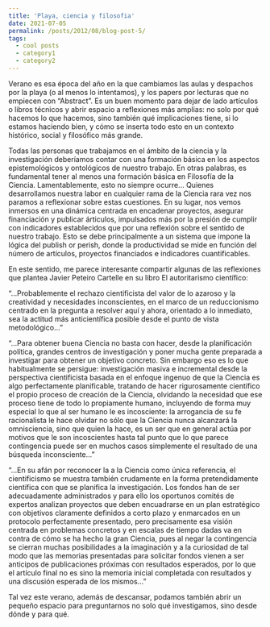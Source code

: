 ```yaml
---
title: 'Playa, ciencia y filosofia'
date: 2021-07-05
permalink: /posts/2012/08/blog-post-5/
tags:
  - cool posts
  - category1
  - category2
---
```


Verano es esa época del año en la que cambiamos las aulas y despachos por la playa (o al menos lo intentamos), y los papers por lecturas que no empiecen con “Abstract”. Es un buen momento para dejar de lado artículos o libros técnicos y abrir espacio a reflexiones más amplias: no solo por qué hacemos lo que hacemos, sino también qué implicaciones tiene, si lo estamos haciendo bien, y cómo se inserta todo esto en un contexto histórico, social y filosófico más grande.

Todas las personas que trabajamos en el ámbito de la ciencia y la investigación deberíamos contar con una formación básica en los aspectos epistemológicos y ontológicos de nuestro trabajo. En otras palabras, es fundamental tener al menos una formación básica en Filosofía de la Ciencia. Lamentablemente, esto no siempre ocurre... Quienes desarrollamos nuestra labor en cualquier rama de la Ciencia rara vez nos paramos a reflexionar sobre estas cuestiones. En su lugar, nos vemos inmersos en una dinámica centrada en encadenar proyectos, asegurar financiación y publicar árticulos, impulsados más por la presión de cumplir con indicadores establecidos que por una reflexión sobre el sentido de nuestro trabajo. Esto se debe principalmente a un sistema que impone la lógica del publish or perish, donde la productividad se mide en función del número de artículos, proyectos financiados e indicadores cuantificables.

En este sentido, me parece interesante compartir algunas de las reflexiones que plantea Javier Peteiro Cartelle en su libro El autoritarismo científico:

“...Probablemente el rechazo cientificista del valor de lo azaroso y la creatividad y necesidades inconscientes, en el marco de un reduccionismo centrado en la pregunta a resolver aquí y ahora, orientado a lo inmediato, sea la actitud más anticientífica posible desde el punto de vista metodológico...” 

“...Para obtener buena Ciencia no basta con hacer, desde la planificación política, grandes centros de investigación y poner mucha gente preparada a investigar para obtener un objetivo concreto. Sin embargo eso es lo que habitualmente se persigue: investigación masiva e incremental desde la perspectiva cientificista basada en el enfoque ingenuo de que la Ciencia es algo perfectamente planificable, tratando de hacer rigurosamente científico el propio proceso de creación de la Ciencia, olvidando la necesidad que ese proceso tiene de todo lo propiamente humano, incluyendo de forma muy especial lo que al ser humano le es incosciente: la arrogancia de su fe racionalista le hace olvidar no sólo que la Ciencia nunca alcanzará la omnisciencia, sino que quien la hace, es un ser que en general actúa por motivos que le son incoscientes hasta tal punto que lo que parece contingencia puede ser en muchos casos simplemente el resultado de una búsqueda inconsciente...”

“...En su afán por reconocer la a la Ciencia como única referencia, el cientificismo se muestra también crudamente en la forma pretendidamente científica con que se planifica la investigación. Los fondos han de ser adecuadamente administrados y para ello los oportunos comités de expertos analizan proyectos que deben encuadrarse en un plan estratégico con objetivos claramente definidos a corto plazo y enmarcados en un protocolo perfectamente presentado, pero precisamente esa visión centrada en problemas concretos y en escalas de tiempo dadas va en contra de cómo se ha hecho la gran Ciencia, pues al negar la contingencia se cierran muchas posibilidades a la imaginación y a la curiosidad de tal modo que las memorias presentadas para solicitar fondos vienen a ser anticipos de publicaciones próximas con resultados esperados, por lo que el artículo final no es sino la memoria inicial completada con resultados y una discusión esperada de los mismos...” 

Tal vez este verano, además de descansar, podamos también abrir un pequeño espacio para preguntarnos no solo qué investigamos, sino desde dónde y para qué. 
